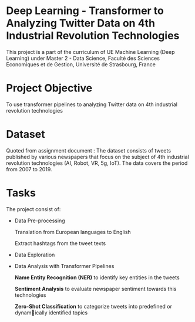 # Deep Learning - Transformer to Analyzing Twitter Data on 4th Industrial Revolution Technologies
This project is a part of the curriculum of UE Machine Learning (Deep Learning) under Master 2 - Data Science,
Faculté des Sciences Economiques et de Gestion, Université de Strasbourg, France

# Project Objective
To use transformer pipelines to analyzing Twitter data on 4th industrial revolution technologies

# Dataset
Quoted from assignment document :
The dataset consists of tweets published by various newspapers that focus on the subject of 4th industrial revolution technologies (AI, Robot, VR, 5g, IoT). The data covers the period from 2007 to 2019.

# Tasks
The project consist of:
- Data Pre-processing 

  Translation from European languages to English

  Extract hashtags from the tweet texts
  
- Data Exploration 
- Data Analysis with Transformer Pipelines
  
  **Name Entity Recognition (NER)** to identify key entities in the tweets
  
  **Sentiment Analysis** to evaluate newspaper sentiment towards this technologies
  
  **Zero-Shot Classification** to categorize tweets into predefined or dynamically identified topics
